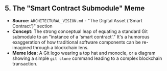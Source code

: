 ## 5. The "Smart Contract Submodule" Meme
*   **Source:** `ARCHITECTURAL_VISION.md` - "The Digital Asset ('Smart Contract')" section
*   **Concept:** The strong conceptual leap of equating a standard Git submodule to an "instance of a 'smart contract'." It's a humorous exaggeration of how traditional software components can be re-imagined through a blockchain lens.
*   **Meme Idea:** A Git logo wearing a top hat and monocle, or a diagram showing a simple `git clone` command leading to a complex blockchain transaction.